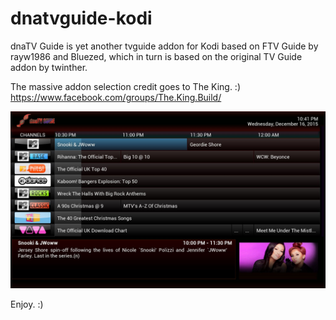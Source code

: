 # dnatvguide-kodi
dnaTV Guide is yet another tvguide addon for Kodi based on FTV Guide by rayw1986 and Bluezed, which in turn is based on the original TV Guide addon by twinther.

The massive addon selection credit goes to The King. :) https://www.facebook.com/groups/The.King.Build/

![alt tag](https://github.com/macblizzard/dnatvguide-kodi/blob/master/screenshot.jpg)

Enjoy. :)
